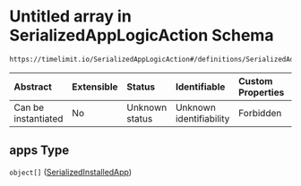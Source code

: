 # Untitled array in SerializedAppLogicAction Schema

```txt
https://timelimit.io/SerializedAppLogicAction#/definitions/SerializedAddInstalledAppsAction/properties/apps
```



| Abstract            | Extensible | Status         | Identifiable            | Custom Properties | Additional Properties | Access Restrictions | Defined In                                                                                            |
| :------------------ | :--------- | :------------- | :---------------------- | :---------------- | :-------------------- | :------------------ | :---------------------------------------------------------------------------------------------------- |
| Can be instantiated | No         | Unknown status | Unknown identifiability | Forbidden         | Allowed               | none                | [SerializedAppLogicAction.schema.json\*](SerializedAppLogicAction.schema.json "open original schema") |

## apps Type

`object[]` ([SerializedInstalledApp](serializedapplogicaction-definitions-serializedinstalledapp.md))
